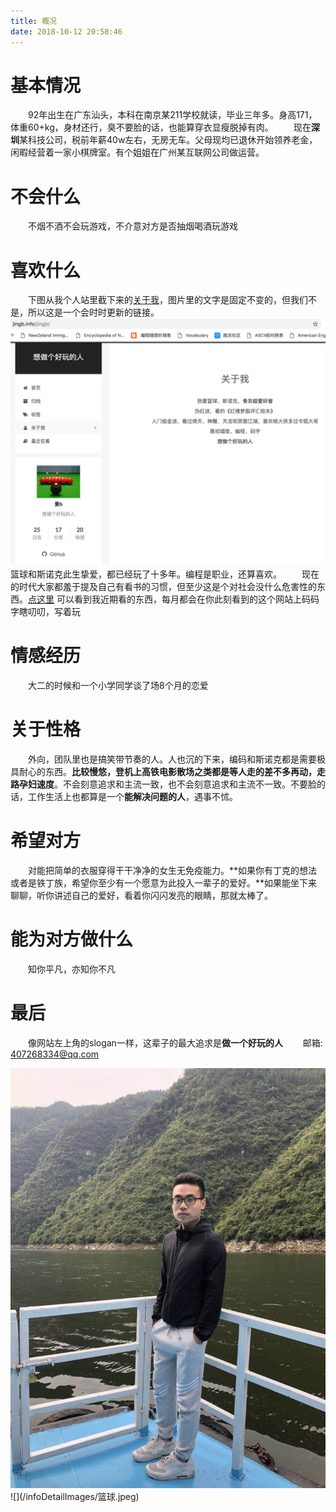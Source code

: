 ```yaml
---
title: 概况
date: 2018-10-12 20:58:46
---
```


# 基本情况

　　92年出生在广东汕头，本科在南京某211学校就读，毕业三年多。身高171，体重60+kg，身材还行，臭不要脸的话，也能算穿衣显瘦脱掉有肉。
　　现在**深圳**某科技公司，税前年薪40w左右，无房无车。父母现均已退休开始领养老金，闲暇经营着一家小棋牌室。有个姐姐在广州某互联网公司做运营。

# 不会什么
　　不烟不酒不会玩游戏，不介意对方是否抽烟喝酒玩游戏

# 喜欢什么
　　下图从我个人站里截下来的[关于我](http://jingb.info/jingb/)，图片里的文字是固定不变的，但我们不是，所以这是一个会时时更新的链接。
![](/infoDetailImages/关于我.jpeg)
　　篮球和斯诺克此生挚爱，都已经玩了十多年。编程是职业，还算喜欢。
　　现在的时代大家都羞于提及自己有看书的习惯，但至少这是个对社会没什么危害性的东西。[点这里](http://jingb.info/books) 可以看到我近期看的东西，每月都会在你此刻看到的这个网站上码码字瞎叨叨，写着玩

# 情感经历
　　大二的时候和一个小学同学谈了场8个月的恋爱

# 关于性格
　　外向，团队里也是搞笑带节奏的人。人也沉的下来，编码和斯诺克都是需要极具耐心的东西。**比较慢悠，登机上高铁电影散场之类都是等人走的差不多再动，走路孕妇速度**。不会刻意追求和主流一致，也不会刻意追求和主流不一致。不要脸的话，工作生活上也都算是一个**能解决问题的人**，遇事不怵。

# 希望对方
　　对能把简单的衣服穿得干干净净的女生无免疫能力。**如果你有丁克的想法或者是铁丁族，希望你至少有一个愿意为此投入一辈子的爱好。**如果能坐下来聊聊，听你讲述自己的爱好，看着你闪闪发亮的眼睛，那就太棒了。

# 能为对方做什么
　　知你平凡，亦知你不凡

# 最后
　　像网站左上角的slogan一样，这辈子的最大追求是**做一个好玩的人**
　　邮箱: 407268334@qq.com

<img src="/infoDetailImages/照 压缩版.jpeg" >
![](/infoDetailImages/篮球.jpeg)
